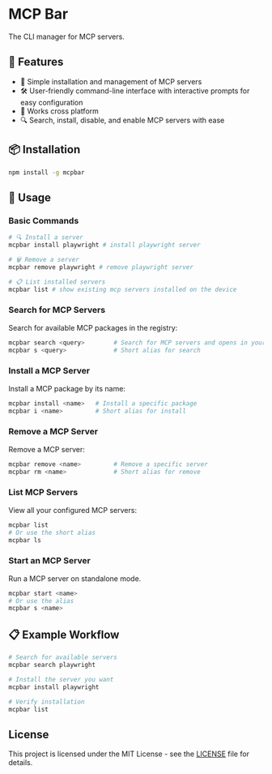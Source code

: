 # MCP Bar

The CLI manager for MCP servers.

## 🌟 Features

- 🔄 Simple installation and management of MCP servers
- 🛠️ User-friendly command-line interface with interactive prompts for easy configuration
- 📱 Works cross platform
- 🔍 Search, install, disable, and enable MCP servers with ease

## 📦 Installation

```sh
npm install -g mcpbar
```

## 🔧 Usage

### Basic Commands

```sh
# 🔍 Install a server
mcpbar install playwright # install playwright server

# 🗑️ Remove a server
mcpbar remove playwright # remove playwright server

# 📋 List installed servers
mcpbar list # show existing mcp servers installed on the device
```

### Search for MCP Servers

Search for available MCP packages in the registry:

```bash
mcpbar search <query>        # Search for MCP servers and opens in your browser
mcpbar s <query>             # Short alias for search
```

### Install a MCP Server

Install a MCP package by its name:

```bash
mcpbar install <name>   # Install a specific package
mcpbar i <name>         # Short alias for install
```

### Remove a MCP Server

Remove a MCP server:

```bash
mcpbar remove <name>         # Remove a specific server
mcpbar rm <name>             # Short alias for remove
```

### List MCP Servers

View all your configured MCP servers:

```bash
mcpbar list
# Or use the short alias
mcpbar ls
```

### Start an MCP Server

Run a MCP server on standalone mode.

```bash
mcpbar start <name>
# Or use the alias
mcpbar s <name>
```

## 📋 Example Workflow

```bash
# Search for available servers
mcpbar search playwright

# Install the server you want
mcpbar install playwright

# Verify installation
mcpbar list
```

## License

This project is licensed under the MIT License - see the [LICENSE](./LICENSE) file for details.

